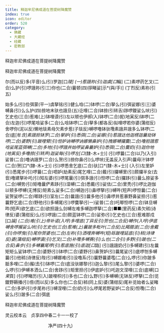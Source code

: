 ```yaml
---
title: 释迦牟尼佛成道在菩提树降魔赞
index: true
icon: editor
order: 520
category:
  - 佛藏
  - 大藏经
  - 经藏
  - 密教部
---
```


  释迦牟尼佛成道在菩提树降魔赞  

释迦牟尼佛成道在菩提树降魔赞  

尔(而以反)多(平音)么(引)罗迦[口*陵] (一)惹誐祢(引)迦虞[口*輪] (二)素啰药乞叉(二合)么护(引)啰誐祢(引三)你也(二合)曩顿(四)拶睹娑[示*(與/手)] (丁烈反)素祢(引五)  

始多么(引)俭弭蒙(平一)虞拏铭(引)健么唅(二)钵啰(二合)拏么(引)弭娑娜(引三)婆嚩鼻(引)么么护(四)捺地末驮也誐旦(五)讫哩(二合)钵捺(引转舌)跢啰鑁娑么吠(引)乞史也(三合)惹难(上)钵哩谟(引)左以顿也伊郝(入)钵啰(二合)抳(地寅反)钵啰(二合)左迦(引)啰尾唅娑多(二合)么唅钵啰(二合)拏多(都各反)拟哩啰若你婆(蒲绀反)舍啰你(泥以反)懒地琰素母欠素步惹(子琰反)嚩啰噜钵驮囕素誐井誐多么钵啰(二合)底[牟*含]素誐担钵罗(二合)拏妒(引)悉弭(二合)娑娜(引)惹誐达他迦楞迦曩劫钵啰(二合)婆野(引)跛哩臂(引)怛妒讷嚩啰讷娜懒鼻妒(引)拽娜嚩攞麌(二合)噜担誐惹唅娑尾蓝弭嚩(二合)多地(引)啰誐井始啰娑鼻曩妒(引)悉弭(二合)麌奶(引)迦你地(地寅反)多噜捺(引转声)迦娑每(引)啰左[口*(隸-木+士)] (引)啰曩(二合)以乃(入引)娑普(二合)噜讷誐罗(二合)么贺(引)捺你鼻(引)么啰吠(无盖反入引声)曩母汁钵啰(二合)贺[口*(隸-木+士)] (引)啰悉舍乞底(二合)驮[口*(隸-木+士)] (入引)左里妒(引)悉尾步(引)啰曩(二合)呬妒(劫素反)尾乞哩(二合)戴(引)攞嚩里(引)颇攞半女(去音)噜建拏补吒(引)知左婆(引)啰尾曩(引)弭多誐(引)怛啰(二合)攞跢(引)曩么捺娑多(二合)嚩势(引)矩噜曩俨素跢(引)湿嚩(二合)悉戴(引)娑佉(二合)里秃(引)啰比迦伽以顿多啰嚩(无博反)矩素么娑多(二合)嚩迦(引)鼻啰拏(引)嚩吽(短声)啰怛曩(二合)娑贺娑啰(二合)唧跢(引)室左(二合)曩誐(引)曩多他(引)鼻啰井惹暴野鼻娑担(引)惹曩野乞底(二合)野他(引)多嚩尾(引)啰麌拏(引一)娑普(二合)吒唧怛啰(二合)钵旦嚩吽(短声)欲乞底(二合)欲担誐么剑嚩左难多嚩迦啰拏(二合)■■(里药反)素欠秫(诗律反)婆(蒲绀反)么(引)啰誐(二合)颇蓝钵啰(二合)娑弥(引)乞史也(三合)惹难那戍[口*論] (二合)难(引上)帝补诺(入呼)多哩底(丁异反引)贺也(二合反)嚩作(入呼)伊底嚩舍啰赧娑么吠(引)乞史也(三合)惹难(上)曩跛多毗叶(二合反)比羯腊波(二合)舍戴(引)你啰曳(引)尾你贺婆也(二合)左祢(引)洒哩奔嚩吽(短)砾跛哩延底(引)秫(诗律反)婆(蒲绀反)嚩啰谟(引)乞叉(二合)补囕多嚩赛(引)么也(二合引)多野(引)跛也(二合反)鼻步(引)多嚩曩尾啰(引)惹底施(引)底迦[口*路] (引)誐誐奶(引)多嚩建(引)左曩矩矩么娑钵啰(二合)婆野(引)钵啰(二合)婆野(引)鼻贺妒(引)曩尾娑(引)底啰刎多嚩曩(引)他秫(诗律反)陛(引)嚩娜难(引)没噜系(引)曩野曩婆嚂(二合)么啰(引)你跛多胝多哩(二合)赧(去引)钵啰(二合)底没驮娜黎(引)迦么黎(引)尾么黎(引)婆啰(二合)么啰(引)伊嚩本洒么(二合)舍跢(引)矩里担(引)伊底妒(引)吒迦文涅哩(三合)底嚩[口*束*頁] (引)啰睹历(引入)跛哩枳(引)多也(二合)么野(引)多嚩嚩(无钵反)啰拏(二合)览鑁野耨播(引)呰(而以反)多么你也(二合反)秫(同上反)婆(蒲绀反)尾补览始者么娑睹(二合)多妒(引)步尾祢(引)嚩涅哩(二合)奶(引)么啰尾若野娑妒(二合反)怛囕(二合)娑么(引)跛多(二合)弭底  

释迦牟尼佛成道在菩提树降魔赞  

灵云校本云　贞享四中春二十一一校了  

　　　　　　　　　　净严(四十九)  
